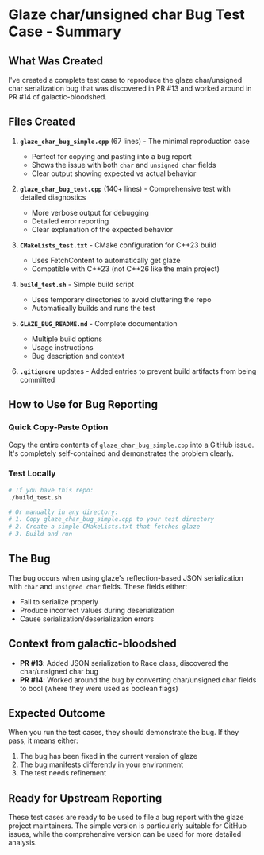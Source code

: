 # Glaze char/unsigned char Bug Test Case - Summary

## What Was Created

I've created a complete test case to reproduce the glaze char/unsigned char serialization bug that was discovered in PR #13 and worked around in PR #14 of galactic-bloodshed.

## Files Created

1. **`glaze_char_bug_simple.cpp`** (67 lines) - The minimal reproduction case
   - Perfect for copying and pasting into a bug report
   - Shows the issue with both `char` and `unsigned char` fields
   - Clear output showing expected vs actual behavior

2. **`glaze_char_bug_test.cpp`** (140+ lines) - Comprehensive test with detailed diagnostics  
   - More verbose output for debugging
   - Detailed error reporting
   - Clear explanation of the expected behavior

3. **`CMakeLists_test.txt`** - CMake configuration for C++23 build
   - Uses FetchContent to automatically get glaze
   - Compatible with C++23 (not C++26 like the main project)

4. **`build_test.sh`** - Simple build script
   - Uses temporary directories to avoid cluttering the repo
   - Automatically builds and runs the test

5. **`GLAZE_BUG_README.md`** - Complete documentation
   - Multiple build options
   - Usage instructions  
   - Bug description and context

6. **`.gitignore`** updates - Added entries to prevent build artifacts from being committed

## How to Use for Bug Reporting

### Quick Copy-Paste Option
Copy the entire contents of `glaze_char_bug_simple.cpp` into a GitHub issue. It's completely self-contained and demonstrates the problem clearly.

### Test Locally
```bash
# If you have this repo:
./build_test.sh

# Or manually in any directory:
# 1. Copy glaze_char_bug_simple.cpp to your test directory
# 2. Create a simple CMakeLists.txt that fetches glaze
# 3. Build and run
```

## The Bug

The bug occurs when using glaze's reflection-based JSON serialization with `char` and `unsigned char` fields. These fields either:
- Fail to serialize properly
- Produce incorrect values during deserialization  
- Cause serialization/deserialization errors

## Context from galactic-bloodshed

- **PR #13**: Added JSON serialization to Race class, discovered the char/unsigned char bug
- **PR #14**: Worked around the bug by converting char/unsigned char fields to bool (where they were used as boolean flags)

## Expected Outcome

When you run the test cases, they should demonstrate the bug. If they pass, it means either:
1. The bug has been fixed in the current version of glaze
2. The bug manifests differently in your environment  
3. The test needs refinement

## Ready for Upstream Reporting

These test cases are ready to be used to file a bug report with the glaze project maintainers. The simple version is particularly suitable for GitHub issues, while the comprehensive version can be used for more detailed analysis.